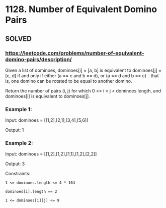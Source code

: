# 1128. Number of Equivalent Domino Pairs

## SOLVED
### https://leetcode.com/problems/number-of-equivalent-domino-pairs/description/
Given a list of dominoes, dominoes[i] = [a, b] is equivalent to dominoes[j] = [c, d] if and only if either (a == c and b == d), or (a == d and b == c) - that is, one domino can be rotated to be equal to another domino.



Return the number of pairs (i, j) for which 0 <= i < j < dominoes.length, and dominoes[i] is equivalent to dominoes[j].





### Example 1:





Input: dominoes = [[1,2],[2,1],[3,4],[5,6]]


Output: 1





### Example 2:





Input: dominoes = [[1,2],[1,2],[1,1],[1,2],[2,2]]


Output: 3







Constraints:





	1 <= dominoes.length <= 4 * 104

	dominoes[i].length == 2

	1 <= dominoes[i][j] <= 9



